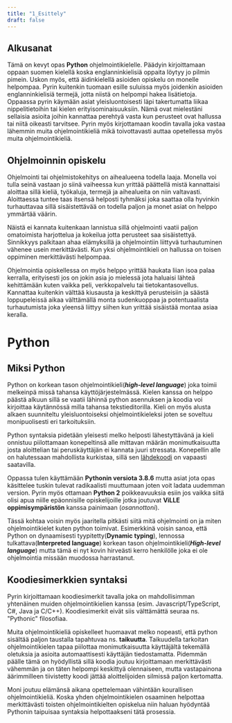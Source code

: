 ```yaml
---
title: "1_Esittely"
draft: false
---
```


## Alkusanat

Tämä on kevyt opas __Python__ ohjelmointikielelle. Päädyin kirjoittamaan oppaan suomen kielellä koska englanninkielisiä oppaita löytyy jo pilmin pimein. Uskon myös, että äidinkielellä asioiden opiskelu on monelle helpompaa. Pyrin kuitenkin tuomaan esille suluissa myös joidenkin asioiden englanninkielisiä termejä, jotta niistä on helpompi hakea lisätietoja. Oppaassa pyrin käymään asiat yleisluontoisesti läpi takertumatta liikaa nippelitietoihin tai kielen erityisominaisuuksiin. Nämä ovat mielestäni sellaisia asioita joihin kannattaa perehtyä vasta kun perusteet ovat hallussa tai niitä oikeasti tarvitsee. Pyrin myös kirjottamaan koodin tavalla joka vastaa lähemmin muita ohjelmointikieliä mikä toivottavasti auttaa opetellessa myös muita ohjelmointikieliä.  

## Ohjelmoinnin opiskelu

Ohjelmointi tai ohjelmistokehitys on aihealueena todella laaja. Monella voi tulla seinä vastaan jo siinä vaiheessa kun yrittää päättellä mistä kannattaisi aloittaa sillä kieliä, työkaluja, termejä ja aihealueita on niin valtavasti. Aloittaessa tuntee taas itsensä helposti tyhmäksi joka saattaa olla hyvinkin turhauttavaa sillä sisäistettävää on todella paljon ja monet asiat on helppo ymmärtää väärin.

Näistä ei kannata kuitenkaan lannistua sillä ohjelmointi vaatii paljon omatoimista harjottelua ja kokeilua jotta perusteet saa sisäistettyä. Sinnikkyys palkitaan ahaa elämyksillä ja ohjelmointiin liittyvä turhautuminen vähenee usein merkittävästi. Kun yksi ohjelmointikieli on hallussa on toisen oppiminen merkittävästi helpompaa. 

Ohjelmointia opiskellessa on myös helppo yrittää haukata liian isoa palaa kerralla, erityisesti jos on jokin asia jo mielessä jota haluaisi lähteä kehittämään kuten vaikka peli, verkkopalvelu tai tietokantasovellus. Kannattaa kuitenkin välttää kiusausta ja keskittyä perusteisiin ja säästä loppupeleissä aikaa välttämällä monta sudenkuoppaa ja potentuaalista turhautumista joka yleensä liittyy siihen kun yrittää sisäistää montaa asiaa keralla. 

# Python 

## Miksi Python

Python on korkean tason ohjelmointikieli(__*high-level language*__) joka toimii melkeinpä missä tahansa käyttöjärjestelmässä. Kielen kanssa on helppo päästä alkuun sillä se vaatii lähinnä python asennuksen ja koodia voi kirjoittaa käytännössä milla tahansa tekstieditorilla. Kieli on myös alusta alkaen suunniteltu yleisluontoiseksi ohjelmointikieleksi joten se soveltuu monipuolisesti eri tarkoituksiin. 

Python syntaksia pidetään yleisesti melko helposti lähestyttävänä ja kieli onnistuu piilottamaan konepeltinsä alle mittavan määrän monimutkaisuutta josta aloittelian tai peruskäyttäjän ei kannata juuri stressata. Konepellin alle on halutessaan mahdollista kurkistaa, sillä sen [lähdekoodi](https://github.com/python) on vapaasti saatavilla. 

Oppassa tulen käyttämään __Pythonin versiota 3.8.6__ mutta asiat jota opas käsittelee tuskin tulevat radikaalisti muuttumaan joten voit ladata uudemman version. Pyrin myös ottamaan __Python 2__ poikkeavuuksia esiin jos vaikka siitä olisi apua niille epäonnisille opiskelijoille jotka joutuvat __ViLLE oppimisympäristön__ kanssa painimaan (*osannottoni*).

Tässä kohtaa voisin myös jaaritella pitkästi siitä mitä ohjelmointi on ja miten ohjelmointikielet kuten python toimivat. Esimerkkinä voisin sanoa, että Python on dynaamisesti tyypitetty(__Dynamic typing__), lennossa tulkattava(__Interpreted language__) korkean tason ohjelmointikieli(__*High-level language*__) mutta tämä ei nyt kovin hirveästi kerro henkilölle joka ei ole ohjelmointia missään muodossa harrastanut.

## Koodiesimerkkien syntaksi

Pyrin kirjoittamaan koodiesimerkit tavalla joka on mahdollisimman yhtenäinen muiden ohjelmointikielien kanssa (esim.  Javascript/TypeScript, C#, Java ja C/C++). Koodiesimerkit eivät siis välttämättä seuraa ns. "Pythonic" filosofiaa.

Muita ohjelmointikieliä opiskelleet huomaavat melko nopeasti, että python sisältää paljon taustalla tapahtuvaa ns. __taikuutta__. Taikuudella tarkoitan ohjelmointikielen tapaa piilottaa monimutkaisuutta käyttäjältä tekemällä oletuksia ja asioita automaattisesti käyttäjän tiedostamatta. Pidemmän päälle tämä on hyödyllistä sillä koodia joutuu kirjoittamaan merkittävästi vähemmän ja on täten helpompi keskittyä olennaiseen, mutta vastapainona äärimmilleen tiivistetty koodi jättää aloittelijoiden silmissä paljon kertomatta. 

Moni joutuu elämänsä aikana opettelemaan vähintään kourallisen ohjelmointikieliä. Koska yhden ohjelmointikielen osaaminen helpottaa merkittävästi toisten ohjelmointikielten opiskelua niin haluan hyödyntää Pythonin taipuisaa syntaksia helpottaakseni tätä prosessia. 